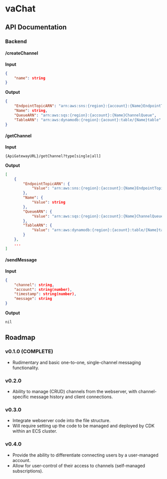 # vaChat


## API Documentation
### Backend
#### /createChannel
**Input**
```json
{
    "name": string
}
```
**Output**
```json
{
    "EndpointTopicARN": "arn:aws:sns:{region}:{account}:{Name}EndpointTopic",
    "Name": string,
    "QueueARN": "arn:aws:sqs:{region}:{account}:{Name}ChannelQueue",
    "TableARN": "arn:aws:dynamodb:{region}:{acount}:table/{Name}table"
}
```

#### /getChannel
**Input**
```http
{ApiGatewayURL}/getChannel?type[single|all]
```
**Output**
```json
[
    {
        "EndpointTopicARN": {
            "Value": "arn:aws:sns:{region}:{account}:{Name}EndpointTopic"
        },
        "Name": {
            "Value": string
        },
        "QueueARN": {
            "Value": "arn:aws:sqs:{region}:{account}:{Name}ChannelQueue" 
        },
        "TableARN": {
            "Value": "arn:aws:dynamodb:{region}:{acount}:table/{Name}table" 
        }
    },
    ...
]
```

#### /sendMessage
**Input**
```json
{
    "channel": string,
    "account": string(number),
    "timestamp": string(number),
    "message": string
}
```
**Output**
```
nil
```

## Roadmap
### v0.1.0 (COMPLETE)
* Rudimentary and basic one-to-one, single-channel messaging functionality.
### v0.2.0
* Ability to manage (CRUD) channels from the webserver, with channel-specific message history and client connections.
### v0.3.0
* Integrate webserver code into the file structure. 
* Will require setting up the code to be managed and deployed by CDK within an ECS cluster.
### v0.4.0
* Provide the ability to differentiate connecting users by a user-managed account.
* Allow for user-control of their access to channels (self-managed subscriptions).